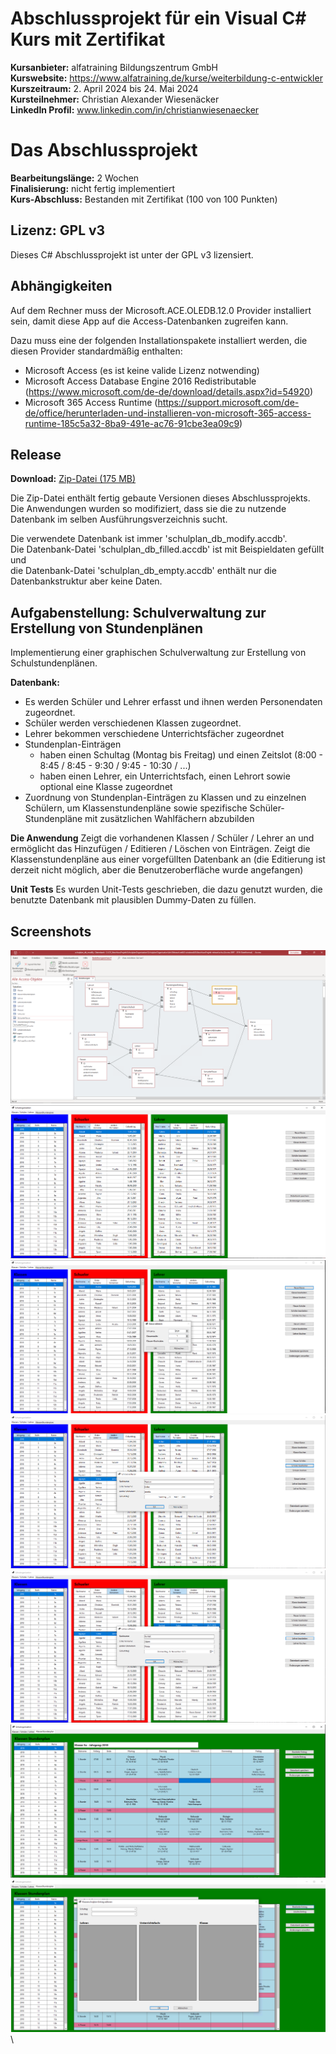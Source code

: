 # Abschlussprojekt für ein Visual C# Kurs mit Zertifikat

**Kursanbieter:** alfatraining Bildungszentrum GmbH\
**Kurswebsite:** https://www.alfatraining.de/kurse/weiterbildung-c-entwickler \
**Kurszeitraum:** 2. April 2024 bis 24. Mai 2024\
**Kursteilnehmer:** Christian Alexander Wiesenäcker\
**LinkedIn Profil:** www.linkedin.com/in/christianwiesenaecker

# Das Abschlussprojekt

**Bearbeitungslänge:** 2 Wochen\
**Finalisierung:** nicht fertig implementiert\
**Kurs-Abschluss:** Bestanden mit Zertifikat (100 von 100 Punkten)

## Lizenz: GPL v3
Dieses C# Abschlussprojekt ist unter der GPL v3 lizensiert.

## Abhängigkeiten

Auf dem Rechner muss der Microsoft.ACE.OLEDB.12.0 Provider installiert sein, damit diese App auf die Access-Datenbanken zugreifen kann.

Dazu muss eine der folgenden Installationspakete installiert werden, die diesen Provider standardmäßig enthalten:

- Microsoft Access (es ist keine valide Lizenz notwending)
- Microsoft Access Database Engine 2016 Redistributable (https://www.microsoft.com/de-de/download/details.aspx?id=54920)
- Microsoft 365 Access Runtime (https://support.microsoft.com/de-de/office/herunterladen-und-installieren-von-microsoft-365-access-runtime-185c5a32-8ba9-491e-ac76-91cbe3ea09c9)


## Release

**Download:** [Zip-Datei (175 MB)](https://drive.google.com/file/d/1MKUtVUKGna8gV3elOeoGjMGBvA91O-Vd/view?usp=sharing)

Die Zip-Datei enthält fertig gebaute Versionen dieses Abschlussprojekts.\
Die Anwendungen wurden so modifiziert, dass sie die zu nutzende Datenbank im selben Ausführungsverzeichnis sucht.

Die verwendete Datenbank ist immer 'schulplan_db_modify.accdb'. \
Die Datenbank-Datei 'schulplan_db_filled.accdb' ist mit Beispieldaten gefüllt und \
die Datenbank-Datei 'schulplan_db_empty.accdb' enthält nur die Datenbankstruktur aber keine Daten.


## Aufgabenstellung: Schulverwaltung zur Erstellung von Stundenplänen

Implementierung einer graphischen Schulverwaltung zur Erstellung von Schulstundenplänen.

**Datenbank:**
- Es werden Schüler und Lehrer erfasst und ihnen werden Personendaten zugeordnet.
- Schüler werden verschiedenen Klassen zugeordnet.
- Lehrer bekommen verschiedene Unterrichtsfächer zugeordnet
- Stundenplan-Einträgen
    - haben einen Schultag (Montag bis Freitag) und einen Zeitslot (8:00 - 8:45 / 8:45 - 9:30 / 9:45 - 10:30 / ...)
    - haben einen Lehrer, ein Unterrichtsfach, einen Lehrort sowie optional eine Klasse zugeordnet
- Zuordnung von Stundenplan-Einträgen zu Klassen und zu einzelnen Schülern,
 um Klassenstundenpläne sowie spezifische Schüler-Stundenpläne mit zusätzlichen Wahlfächern abzubilden


**Die Anwendung**
Zeigt die vorhandenen Klassen / Schüler / Lehrer an und ermöglicht das Hinzufügen / Editieren / Löschen von Einträgen.
Zeigt die Klassenstundenpläne aus einer vorgefüllten Datenbank an (die Editierung ist derzeit nicht möglich, aber die Benutzeroberfläche wurde angefangen)

**Unit Tests**
Es wurden Unit-Tests geschrieben, die dazu genutzt wurden, die benutzte Datenbank mit plausiblen Dummy-Daten zu füllen.

## Screenshots
<img src="screenshot/access_datenbank.png"> \
<img src="screenshot/klassen_schueler_lehrer.png"> \
<img src="screenshot/klassen_schueler_lehrer-klasse_editieren.png"> \
<img src="screenshot/klassen_schueler_lehrer-schueler_editieren.png"> \
<img src="screenshot/klassen_schueler_lehrer-lehrer_editieren.png"> \
<img src="screenshot/klassenstundenplan.png"> \
<img src="screenshot/klassenstundenplan-eintrag_editieren.png"> \
